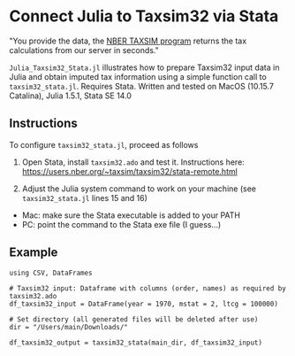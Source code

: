 
# Connect Julia to Taxsim32 via Stata

"You provide the data, the [NBER TAXSIM program](https://taxsim.nber.org) returns the tax calculations from our server in seconds."

`Julia_Taxsim32_Stata.jl` illustrates how to prepare Taxsim32 input data in Julia and obtain imputed tax information using a simple function call to `taxsim32_stata.jl`. Requires Stata. Written and tested on MacOS (10.15.7 Catalina), Julia 1.5.1, Stata SE 14.0

## Instructions

To configure `taxsim32_stata.jl`, proceed as follows

1. Open Stata, install `taxsim32.ado` and test it. Instructions here: https://users.nber.org/~taxsim/taxsim32/stata-remote.html

2. Adjust the Julia system command to work on your machine (see `taxsim32_stata.jl` lines 15 and 16)
- Mac: make sure the Stata executable is added to your PATH
- PC: point the command to the Stata exe file (I guess...)

## Example

```
using CSV, DataFrames

# Taxsim32 input: Dataframe with columns (order, names) as required by taxsim32.ado
df_taxsim32_input = DataFrame(year = 1970, mstat = 2, ltcg = 100000)

# Set directory (all generated files will be deleted after use)
dir = "/Users/main/Downloads/"

df_taxsim32_output = taxsim32_stata(main_dir, df_taxsim32_input)
```

